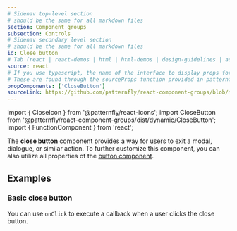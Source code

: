 ```yaml
---
# Sidenav top-level section
# should be the same for all markdown files
section: Component groups
subsection: Controls
# Sidenav secondary level section
# should be the same for all markdown files
id: Close button
# Tab (react | react-demos | html | html-demos | design-guidelines | accessibility)
source: react
# If you use typescript, the name of the interface to display props for
# These are found through the sourceProps function provided in patternfly-docs.source.js
propComponents: ['CloseButton']
sourceLink: https://github.com/patternfly/react-component-groups/blob/main/packages/module/patternfly-docs/content/extensions/component-groups/examples/CloseButton/CloseButton.md
---
```


import { CloseIcon } from '@patternfly/react-icons';
import CloseButton from '@patternfly/react-component-groups/dist/dynamic/CloseButton';
import { FunctionComponent } from 'react';

The **close button** component provides a way for users to exit a modal, dialogue, or similar action. To further customize this component, you can also utilize all properties of the [button component](/components/button).

## Examples

### Basic close button

You can use `onClick` to execute a callback when a user clicks the close button.

```js file="./CloseButtonExample.tsx"

```
